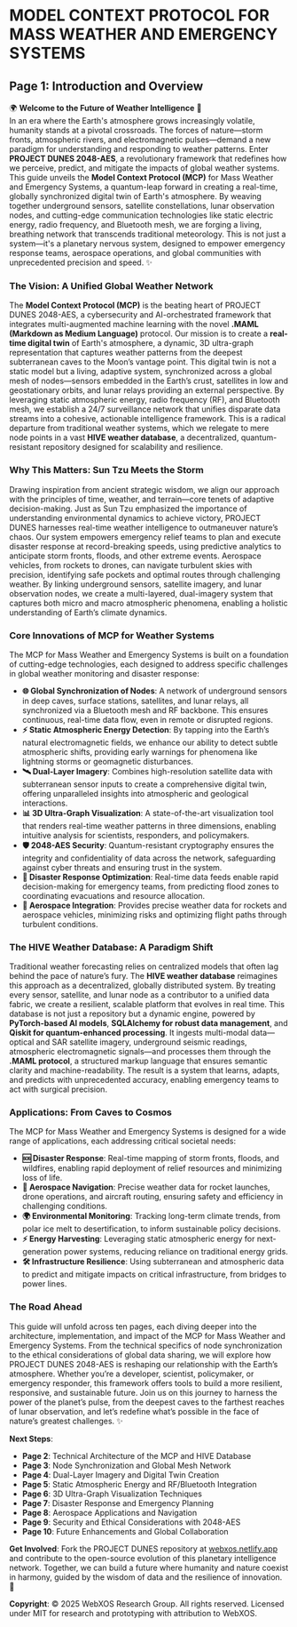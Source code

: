 # MODEL CONTEXT PROTOCOL FOR MASS WEATHER AND EMERGENCY SYSTEMS

## Page 1: Introduction and Overview

🌍 **Welcome to the Future of Weather Intelligence** 🌌  
In an era where the Earth's atmosphere grows increasingly volatile, humanity stands at a pivotal crossroads. The forces of nature—storm fronts, atmospheric rivers, and electromagnetic pulses—demand a new paradigm for understanding and responding to weather patterns. Enter **PROJECT DUNES 2048-AES**, a revolutionary framework that redefines how we perceive, predict, and mitigate the impacts of global weather systems. This guide unveils the **Model Context Protocol (MCP)** for Mass Weather and Emergency Systems, a quantum-leap forward in creating a real-time, globally synchronized digital twin of Earth's atmosphere. By weaving together underground sensors, satellite constellations, lunar observation nodes, and cutting-edge communication technologies like static electric energy, radio frequency, and Bluetooth mesh, we are forging a living, breathing network that transcends traditional meteorology. This is not just a system—it's a planetary nervous system, designed to empower emergency response teams, aerospace operations, and global communities with unprecedented precision and speed. ✨

### The Vision: A Unified Global Weather Network
The **Model Context Protocol (MCP)** is the beating heart of PROJECT DUNES 2048-AES, a cybersecurity and AI-orchestrated framework that integrates multi-augmented machine learning with the novel **.MAML (Markdown as Medium Language)** protocol. Our mission is to create a **real-time digital twin** of Earth's atmosphere, a dynamic, 3D ultra-graph representation that captures weather patterns from the deepest subterranean caves to the Moon’s vantage point. This digital twin is not a static model but a living, adaptive system, synchronized across a global mesh of nodes—sensors embedded in the Earth’s crust, satellites in low and geostationary orbits, and lunar relays providing an external perspective. By leveraging static atmospheric energy, radio frequency (RF), and Bluetooth mesh, we establish a 24/7 surveillance network that unifies disparate data streams into a cohesive, actionable intelligence framework. This is a radical departure from traditional weather systems, which we relegate to mere node points in a vast **HIVE weather database**, a decentralized, quantum-resistant repository designed for scalability and resilience.

### Why This Matters: Sun Tzu Meets the Storm
Drawing inspiration from ancient strategic wisdom, we align our approach with the principles of time, weather, and terrain—core tenets of adaptive decision-making. Just as Sun Tzu emphasized the importance of understanding environmental dynamics to achieve victory, PROJECT DUNES harnesses real-time weather intelligence to outmaneuver nature’s chaos. Our system empowers emergency relief teams to plan and execute disaster response at record-breaking speeds, using predictive analytics to anticipate storm fronts, floods, and other extreme events. Aerospace vehicles, from rockets to drones, can navigate turbulent skies with precision, identifying safe pockets and optimal routes through challenging weather. By linking underground sensors, satellite imagery, and lunar observation nodes, we create a multi-layered, dual-imagery system that captures both micro and macro atmospheric phenomena, enabling a holistic understanding of Earth’s climate dynamics.

### Core Innovations of MCP for Weather Systems
The MCP for Mass Weather and Emergency Systems is built on a foundation of cutting-edge technologies, each designed to address specific challenges in global weather monitoring and disaster response:

- **🌐 Global Synchronization of Nodes**: A network of underground sensors in deep caves, surface stations, satellites, and lunar relays, all synchronized via a Bluetooth mesh and RF backbone. This ensures continuous, real-time data flow, even in remote or disrupted regions.
- **⚡️ Static Atmospheric Energy Detection**: By tapping into the Earth’s natural electromagnetic fields, we enhance our ability to detect subtle atmospheric shifts, providing early warnings for phenomena like lightning storms or geomagnetic disturbances.
- **🛰️ Dual-Layer Imagery**: Combines high-resolution satellite data with subterranean sensor inputs to create a comprehensive digital twin, offering unparalleled insights into atmospheric and geological interactions.
- **📊 3D Ultra-Graph Visualization**: A state-of-the-art visualization tool that renders real-time weather patterns in three dimensions, enabling intuitive analysis for scientists, responders, and policymakers.
- **🛡️ 2048-AES Security**: Quantum-resistant cryptography ensures the integrity and confidentiality of data across the network, safeguarding against cyber threats and ensuring trust in the system.
- **🚀 Disaster Response Optimization**: Real-time data feeds enable rapid decision-making for emergency teams, from predicting flood zones to coordinating evacuations and resource allocation.
- **🌌 Aerospace Integration**: Provides precise weather data for rockets and aerospace vehicles, minimizing risks and optimizing flight paths through turbulent conditions.

### The HIVE Weather Database: A Paradigm Shift
Traditional weather forecasting relies on centralized models that often lag behind the pace of nature’s fury. The **HIVE weather database** reimagines this approach as a decentralized, globally distributed system. By treating every sensor, satellite, and lunar node as a contributor to a unified data fabric, we create a resilient, scalable platform that evolves in real time. This database is not just a repository but a dynamic engine, powered by **PyTorch-based AI models**, **SQLAlchemy for robust data management**, and **Qiskit for quantum-enhanced processing**. It ingests multi-modal data—optical and SAR satellite imagery, underground seismic readings, atmospheric electromagnetic signals—and processes them through the **.MAML protocol**, a structured markup language that ensures semantic clarity and machine-readability. The result is a system that learns, adapts, and predicts with unprecedented accuracy, enabling emergency teams to act with surgical precision.

### Applications: From Caves to Cosmos
The MCP for Mass Weather and Emergency Systems is designed for a wide range of applications, each addressing critical societal needs:

- **🆘 Disaster Response**: Real-time mapping of storm fronts, floods, and wildfires, enabling rapid deployment of relief resources and minimizing loss of life.
- **🚀 Aerospace Navigation**: Precise weather data for rocket launches, drone operations, and aircraft routing, ensuring safety and efficiency in challenging conditions.
- **🌍 Environmental Monitoring**: Tracking long-term climate trends, from polar ice melt to desertification, to inform sustainable policy decisions.
- **⚡️ Energy Harvesting**: Leveraging static atmospheric energy for next-generation power systems, reducing reliance on traditional energy grids.
- **🛠️ Infrastructure Resilience**: Using subterranean and atmospheric data to predict and mitigate impacts on critical infrastructure, from bridges to power lines.

### The Road Ahead
This guide will unfold across ten pages, each diving deeper into the architecture, implementation, and impact of the MCP for Mass Weather and Emergency Systems. From the technical specifics of node synchronization to the ethical considerations of global data sharing, we will explore how PROJECT DUNES 2048-AES is reshaping our relationship with the Earth’s atmosphere. Whether you’re a developer, scientist, policymaker, or emergency responder, this framework offers tools to build a more resilient, responsive, and sustainable future. Join us on this journey to harness the power of the planet’s pulse, from the deepest caves to the farthest reaches of lunar observation, and let’s redefine what’s possible in the face of nature’s greatest challenges. ✨

**Next Steps**:  
- **Page 2**: Technical Architecture of the MCP and HIVE Database  
- **Page 3**: Node Synchronization and Global Mesh Network  
- **Page 4**: Dual-Layer Imagery and Digital Twin Creation  
- **Page 5**: Static Atmospheric Energy and RF/Bluetooth Integration  
- **Page 6**: 3D Ultra-Graph Visualization Techniques  
- **Page 7**: Disaster Response and Emergency Planning  
- **Page 8**: Aerospace Applications and Navigation  
- **Page 9**: Security and Ethical Considerations with 2048-AES  
- **Page 10**: Future Enhancements and Global Collaboration  

**Get Involved**: Fork the PROJECT DUNES repository at [webxos.netlify.app](https://webxos.netlify.app) and contribute to the open-source evolution of this planetary intelligence network. Together, we can build a future where humanity and nature coexist in harmony, guided by the wisdom of data and the resilience of innovation. 🐪

**Copyright**: © 2025 WebXOS Research Group. All rights reserved. Licensed under MIT for research and prototyping with attribution to WebXOS.